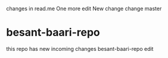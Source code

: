 changes in read.me
One more edit
New change
change master


# besant-baari-repo
this repo has new incoming changes
besant-baari-repo
edit 

